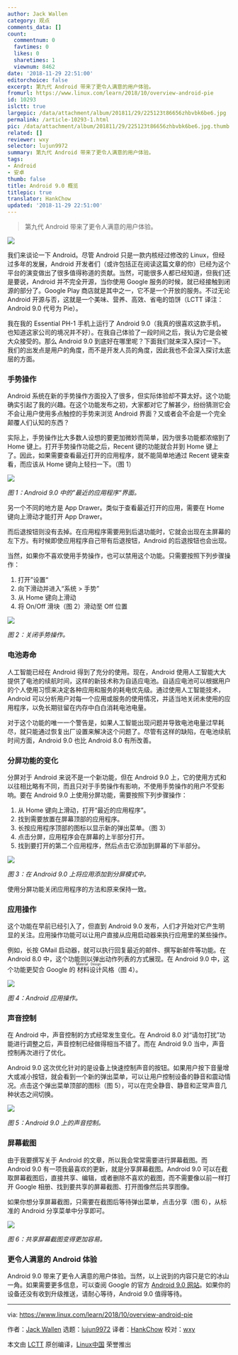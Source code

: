 ```yaml
---
author: Jack Wallen
category: 观点
comments_data: []
count:
  commentnum: 0
  favtimes: 0
  likes: 0
  sharetimes: 1
  viewnum: 8462
date: '2018-11-29 22:51:00'
editorchoice: false
excerpt: 第九代 Android 带来了更令人满意的用户体验。
fromurl: https://www.linux.com/learn/2018/10/overview-android-pie
id: 10293
islctt: true
largepic: /data/attachment/album/201811/29/225123t86656zhbvbk6be6.jpg
permalink: /article-10293-1.html
pic: /data/attachment/album/201811/29/225123t86656zhbvbk6be6.jpg.thumb.jpg
related: []
reviewer: wxy
selector: lujun9972
summary: 第九代 Android 带来了更令人满意的用户体验。
tags:
- Android
- 安卓
thumb: false
title: Android 9.0 概览
titlepic: true
translator: HankChow
updated: '2018-11-29 22:51:00'
---
```



> 
> 第九代 Android 带来了更令人满意的用户体验。
> 
> 
> 


![](/data/attachment/album/201811/29/225123t86656zhbvbk6be6.jpg)


我们来谈论一下 Android。尽管 Android 只是一款内核经过修改的 Linux，但经过多年的发展，Android 开发者们（或许包括正在阅读这篇文章的你）已经为这个平台的演变做出了很多值得称道的贡献。当然，可能很多人都已经知道，但我们还是要说，Android 并不完全开源，当你使用 Google 服务的时候，就已经接触到闭源的部分了。Google Play 商店就是其中之一，它不是一个开放的服务。不过无论 Android 开源与否，这就是一个美味、营养、高效、省电的馅饼（LCTT 译注：Android 9.0 代号为 Pie）。


我在我的 Essential PH-1 手机上运行了 Android 9.0（我真的很喜欢这款手机，也知道这家公司的境况并不好）。在我自己体验了一段时间之后，我认为它是会被大众接受的。那么 Android 9.0 到底好在哪里呢？下面我们就来深入探讨一下。我们的出发点是用户的角度，而不是开发人员的角度，因此我也不会深入探讨太底层的方面。


### 手势操作


Android 系统在新的手势操作方面投入了很多，但实际体验却不算太好。这个功能确实引起了我的兴趣。在这个功能发布之初，大家都对它了解甚少，纷纷猜测它会不会让用户使用多点触控的手势来浏览 Android 界面？又或者会不会是一个完全颠覆人们认知的东西？


实际上，手势操作比大多数人设想的要更加微妙而简单，因为很多功能都浓缩到了 Home 键上。打开手势操作功能之后，Recent 键的功能就合并到 Home 键上了。因此，如果需要查看最近打开的应用程序，就不能简单地通过 Recent 键来查看，而应该从 Home 键向上轻扫一下。（图 1）


![](/data/attachment/album/201811/29/224525li48k8vvz1mw1zgv.jpg)


*图 1：Android 9.0 中的”最近的应用程序“界面。*


另一个不同的地方是 App Drawer。类似于查看最近打开的应用，需要在 Home 键向上滑动才能打开 App Drawer。


而后退按钮则没有去掉。在应用程序需要用到后退功能时，它就会出现在主屏幕的左下方。有时候即使应用程序自己带有后退按钮，Android 的后退按钮也会出现。


当然，如果你不喜欢使用手势操作，也可以禁用这个功能。只需要按照下列步骤操作：


1. 打开”设置“
2. 向下滑动并进入“系统 > 手势”
3. 从 Home 键向上滑动
4. 将 On/Off 滑块（图 2）滑动至 Off 位置


![](/data/attachment/album/201811/29/224536zxkkb2tkx4ltjtxi.jpg)


*图 2：关闭手势操作。*


### 电池寿命


人工智能已经在 Android 得到了充分的使用。现在，Android 使用人工智能大大提供了电池的续航时间，这样的新技术称为自适应电池。自适应电池可以根据用户的个人使用习惯来决定各种应用和服务的耗电优先级。通过使用人工智能技术，Android 可以分析用户对每一个应用或服务的使用情况，并适当地关闭未使用的应用程序，以免长期驻留在内存中白白消耗电池电量。


对于这个功能的唯一一个警告是，如果人工智能出现问题并导致电池电量过早耗尽，就只能通过恢复出厂设置来解决这个问题了。尽管有这样的缺陷，在电池续航时间方面，Android 9.0 也比 Android 8.0 有所改善。


### 分屏功能的变化


分屏对于 Android 来说不是一个新功能，但在 Android 9.0 上，它的使用方式和以往相比略有不同，而且只对于手势操作有影响，不使用手势操作的用户不受影响。要在 Android 9.0 上使用分屏功能，需要按照下列步骤操作：


1. 从 Home 键向上滑动，打开“最近的应用程序”。
2. 找到需要放置在屏幕顶部的应用程序。
3. 长按应用程序顶部的图标以显示新的弹出菜单。（图 3）
4. 点击分屏，应用程序会在屏幕的上半部分打开。
5. 找到要打开的第二个应用程序，然后点击它添加到屏幕的下半部分。


![](/data/attachment/album/201811/29/224548pprb0ftsb0vrtjf3.jpg)


*图 3：在 Android 9.0 上将应用添加到分屏模式中。*


使用分屏功能关闭应用程序的方法和原来保持一致。


### 应用操作


这个功能在早前已经引入了，但直到 Android 9.0 发布，人们才开始对它产生明显的关注。应用操作功能可以让用户直接从应用启动器来执行应用里的某些操作。


例如，长按 GMail 启动器，就可以执行回复最近的邮件、撰写新邮件等功能。在 Android 8.0 中，这个功能则以弹出动作列表的方式展现。在 Android 9.0 中，这个功能更契合 Google 的<ruby> 材料设计 <rt>  Material Design </rt></ruby>风格（图 4）。


![](/data/attachment/album/201811/29/224606jzyaagpaicwr2cc3.jpg)


*图 4：Android 应用操作。*


### 声音控制


在 Android 中，声音控制的方式经常发生变化。在 Android 8.0 对“请勿打扰”功能进行调整之后，声音控制已经做得相当不错了。而在 Android 9.0 当中，声音控制再次进行了优化。


Android 9.0 这次优化针对的是设备上快速控制声音的按钮。如果用户按下音量增大或减小按钮，就会看到一个新的弹出菜单，可以让用户控制设备的静音和震动情况。点击这个弹出菜单顶部的图标（图 5），可以在完全静音、静音和正常声音几种状态之间切换。


![](/data/attachment/album/201811/29/224638tammzr2tx6y424ot.jpg)


*图 5：Android 9.0 上的声音控制。*


### 屏幕截图


由于我要撰写关于 Android 的文章，所以我会常常需要进行屏幕截图。而 Android 9.0 有一项我最喜欢的更新，就是分享屏幕截图。Android 9.0 可以在截取屏幕截图后，直接共享、编辑，或者删除不喜欢的截图，而不需要像以前一样打开 Google 相册、找到要共享的屏幕截图、打开图像然后共享图像。


如果你想分享屏幕截图，只需要在截图后等待弹出菜单，点击分享（图 6），从标准的 Android 分享菜单中分享即可。


![](/data/attachment/album/201811/30/110752e6tf6m9ihqtwymu9.png)


*图 6：共享屏幕截图变得更加容易。*


### 更令人满意的 Android 体验


Android 9.0 带来了更令人满意的用户体验。当然，以上说到的内容只是它的冰山一角。如果需要更多信息，可以查阅 Google 的官方 [Android 9.0 网站](https://www.android.com/versions/pie-9-0/)。如果你的设备还没有收到升级推送，请耐心等待，Android 9.0 值得等待。




---


via: <https://www.linux.com/learn/2018/10/overview-android-pie>


作者：[Jack Wallen](https://www.linux.com/users/jlwallen) 选题：[lujun9972](https://github.com/lujun9972) 译者：[HankChow](https://github.com/HankChow) 校对：[wxy](https://github.com/wxy)


本文由 [LCTT](https://github.com/LCTT/TranslateProject) 原创编译，[Linux中国](https://linux.cn/) 荣誉推出